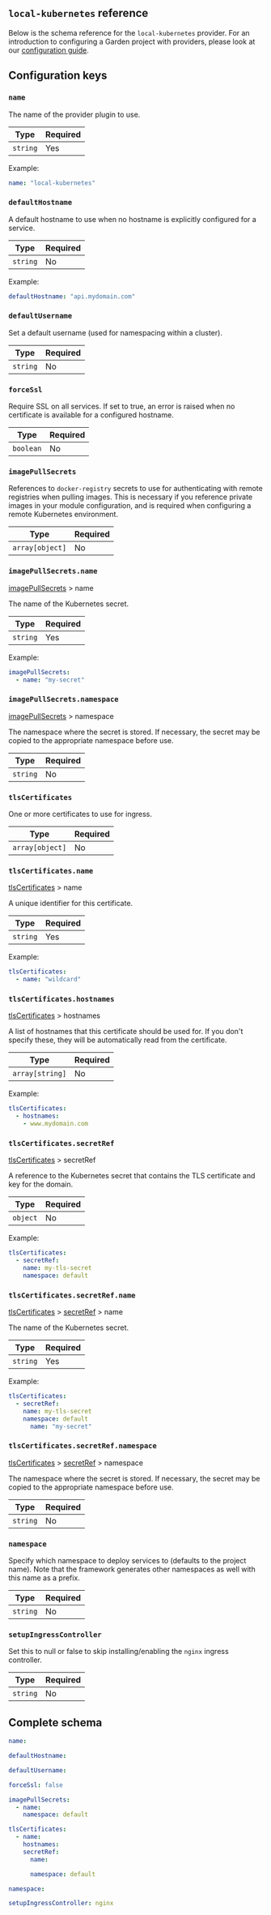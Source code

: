 ## `local-kubernetes` reference

Below is the schema reference for the `local-kubernetes` provider. For an introduction to configuring a Garden project with providers, please look at our [configuration guide](../../using-garden/configuration-files.md).

## Configuration keys

### `name`

The name of the provider plugin to use.

| Type | Required |
| ---- | -------- |
| `string` | Yes

Example:
```yaml
name: "local-kubernetes"
```
### `defaultHostname`

A default hostname to use when no hostname is explicitly configured for a service.

| Type | Required |
| ---- | -------- |
| `string` | No

Example:
```yaml
defaultHostname: "api.mydomain.com"
```
### `defaultUsername`

Set a default username (used for namespacing within a cluster).

| Type | Required |
| ---- | -------- |
| `string` | No
### `forceSsl`

Require SSL on all services. If set to true, an error is raised when no certificate is available for a configured hostname.

| Type | Required |
| ---- | -------- |
| `boolean` | No
### `imagePullSecrets`

References to `docker-registry` secrets to use for authenticating with remote registries when pulling
images. This is necessary if you reference private images in your module configuration, and is required
when configuring a remote Kubernetes environment.

| Type | Required |
| ---- | -------- |
| `array[object]` | No
### `imagePullSecrets.name`
[imagePullSecrets](#imagepullsecrets) > name

The name of the Kubernetes secret.

| Type | Required |
| ---- | -------- |
| `string` | Yes

Example:
```yaml
imagePullSecrets:
  - name: "my-secret"
```
### `imagePullSecrets.namespace`
[imagePullSecrets](#imagepullsecrets) > namespace

The namespace where the secret is stored. If necessary, the secret may be copied to the appropriate namespace before use.

| Type | Required |
| ---- | -------- |
| `string` | No
### `tlsCertificates`

One or more certificates to use for ingress.

| Type | Required |
| ---- | -------- |
| `array[object]` | No
### `tlsCertificates.name`
[tlsCertificates](#tlscertificates) > name

A unique identifier for this certificate.

| Type | Required |
| ---- | -------- |
| `string` | Yes

Example:
```yaml
tlsCertificates:
  - name: "wildcard"
```
### `tlsCertificates.hostnames`
[tlsCertificates](#tlscertificates) > hostnames

A list of hostnames that this certificate should be used for. If you don't specify these, they will be automatically read from the certificate.

| Type | Required |
| ---- | -------- |
| `array[string]` | No

Example:
```yaml
tlsCertificates:
  - hostnames:
    - www.mydomain.com
```
### `tlsCertificates.secretRef`
[tlsCertificates](#tlscertificates) > secretRef

A reference to the Kubernetes secret that contains the TLS certificate and key for the domain.

| Type | Required |
| ---- | -------- |
| `object` | No

Example:
```yaml
tlsCertificates:
  - secretRef:
    name: my-tls-secret
    namespace: default
```
### `tlsCertificates.secretRef.name`
[tlsCertificates](#tlscertificates) > [secretRef](#tlscertificates.secretref) > name

The name of the Kubernetes secret.

| Type | Required |
| ---- | -------- |
| `string` | Yes

Example:
```yaml
tlsCertificates:
  - secretRef:
    name: my-tls-secret
    namespace: default
      name: "my-secret"
```
### `tlsCertificates.secretRef.namespace`
[tlsCertificates](#tlscertificates) > [secretRef](#tlscertificates.secretref) > namespace

The namespace where the secret is stored. If necessary, the secret may be copied to the appropriate namespace before use.

| Type | Required |
| ---- | -------- |
| `string` | No
### `namespace`

Specify which namespace to deploy services to (defaults to the project name). Note that the framework generates other namespaces as well with this name as a prefix.

| Type | Required |
| ---- | -------- |
| `string` | No
### `setupIngressController`

Set this to null or false to skip installing/enabling the `nginx` ingress controller.

| Type | Required |
| ---- | -------- |
| `string` | No

## Complete schema
```yaml
name:

defaultHostname:

defaultUsername:

forceSsl: false

imagePullSecrets:
  - name:
    namespace: default

tlsCertificates:
  - name:
    hostnames:
    secretRef:
      name:

      namespace: default

namespace:

setupIngressController: nginx
```